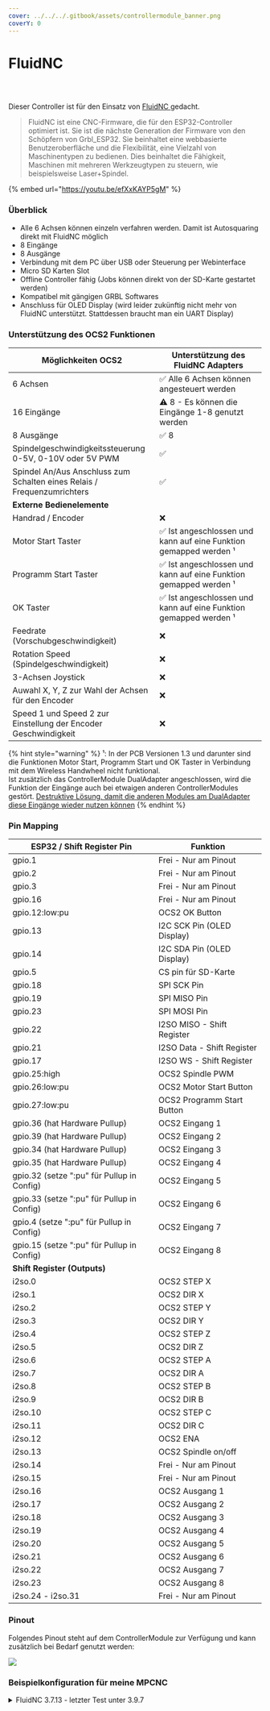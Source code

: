```yaml
---
cover: ../../../.gitbook/assets/controllermodule_banner.png
coverY: 0
---
```


# FluidNC

<div><figure><img src="../../../.gitbook/assets/controller module fluidnc-2-500px.jpg" alt=""><figcaption></figcaption></figure> <figure><img src="../../../.gitbook/assets/controller module fluidnc-3-500px (1).jpg" alt=""><figcaption></figcaption></figure> <figure><img src="../../../.gitbook/assets/controller module fluidnc-500px.jpg" alt=""><figcaption></figcaption></figure></div>

Dieser Controller ist für den Einsatz von [FluidNC ](http://wiki.fluidnc.com/)gedacht.&#x20;

> FluidNC ist eine CNC-Firmware, die für den ESP32-Controller optimiert ist. Sie ist die nächste Generation der Firmware von den Schöpfern von Grbl\_ESP32. Sie beinhaltet eine webbasierte Benutzeroberfläche und die Flexibilität, eine Vielzahl von Maschinentypen zu bedienen. Dies beinhaltet die Fähigkeit, Maschinen mit mehreren Werkzeugtypen zu steuern, wie beispielsweise Laser+Spindel.

{% embed url="https://youtu.be/efXxKAYP5gM" %}

### Überblick

* Alle 6 Achsen können einzeln verfahren werden. Damit ist Autosquaring direkt mit FluidNC möglich
* 8 Eingänge
* 8 Ausgänge
* Verbindung mit dem PC über USB oder Steuerung per Webinterface
* Micro SD Karten Slot
* Offline Controller fähig (Jobs können direkt von der SD-Karte gestartet werden)
* Kompatibel mit gängigen GRBL Softwares
* Anschluss für OLED Display (wird leider zukünftig nicht mehr von FluidNC unterstützt. Stattdessen braucht man ein UART Display)

### Unterstützung des OCS2 Funktionen

<table><thead><tr><th width="313">Möglichkeiten OCS2</th><th width="432">Unterstützung des FluidNC Adapters</th></tr></thead><tbody><tr><td>6 Achsen</td><td><span data-gb-custom-inline data-tag="emoji" data-code="2705">✅</span> Alle 6 Achsen können angesteuert werden</td></tr><tr><td>16 Eingänge</td><td><span data-gb-custom-inline data-tag="emoji" data-code="26a0">⚠️</span> 8 - Es können die Eingänge 1-8 genutzt werden</td></tr><tr><td>8 Ausgänge</td><td><span data-gb-custom-inline data-tag="emoji" data-code="2705">✅</span> 8</td></tr><tr><td>Spindelgeschwindigkeitssteuerung 0-5V, 0-10V oder 5V PWM</td><td><span data-gb-custom-inline data-tag="emoji" data-code="2705">✅</span></td></tr><tr><td>Spindel An/Aus Anschluss zum Schalten eines Relais / Frequenzumrichters</td><td><span data-gb-custom-inline data-tag="emoji" data-code="2705">✅</span></td></tr><tr><td><strong>Externe Bedienelemente</strong></td><td></td></tr><tr><td>Handrad / Encoder</td><td><span data-gb-custom-inline data-tag="emoji" data-code="274c">❌</span></td></tr><tr><td>Motor Start Taster</td><td><span data-gb-custom-inline data-tag="emoji" data-code="2705">✅</span> Ist angeschlossen und kann auf eine Funktion gemapped werden ¹</td></tr><tr><td>Programm Start Taster</td><td><span data-gb-custom-inline data-tag="emoji" data-code="2705">✅</span> Ist angeschlossen und kann auf eine Funktion gemapped werden ¹</td></tr><tr><td>OK Taster</td><td><span data-gb-custom-inline data-tag="emoji" data-code="2705">✅</span> Ist angeschlossen und kann auf eine Funktion gemapped werden ¹</td></tr><tr><td>Feedrate (Vorschubgeschwindigkeit)</td><td><span data-gb-custom-inline data-tag="emoji" data-code="274c">❌</span></td></tr><tr><td>Rotation Speed (Spindelgeschwindigkeit)</td><td><span data-gb-custom-inline data-tag="emoji" data-code="274c">❌</span></td></tr><tr><td>3-Achsen Joystick </td><td><span data-gb-custom-inline data-tag="emoji" data-code="274c">❌</span></td></tr><tr><td>Auwahl X, Y, Z zur Wahl der Achsen für den Encoder</td><td><span data-gb-custom-inline data-tag="emoji" data-code="274c">❌</span></td></tr><tr><td>Speed 1 und Speed 2 zur Einstellung der Encoder Geschwindigkeit</td><td><span data-gb-custom-inline data-tag="emoji" data-code="274c">❌</span></td></tr></tbody></table>

{% hint style="warning" %}
¹: In der PCB Versionen 1.3 und darunter sind die Funktionen Motor Start, Programm Start und OK Taster in Verbindung mit dem Wireless Handwheel nicht funktional. \
Ist zusätzlich das ControllerModule DualAdapter angeschlossen, wird die Funktion der Eingänge auch bei etwaigen anderen ControllerModules gestört. [Destruktive Lösung, damit die anderen Modules am DualAdapter diese Eingänge wieder nutzen können](fehlerbehebung-eingange-bei-fluidnc-pcb-1.3-mit-dualadapter.md)
{% endhint %}

### Pin Mapping

| ESP32 / Shift Register Pin                 | Funktion                   |
| ------------------------------------------ | -------------------------- |
| gpio.1                                     | Frei - Nur am Pinout       |
| gpio.2                                     | Frei - Nur am Pinout       |
| gpio.3                                     | Frei - Nur am Pinout       |
| gpio.16                                    | Frei - Nur am Pinout       |
| gpio.12:low:pu                             | OCS2 OK Button             |
| gpio.13                                    | I2C SCK Pin (OLED Display) |
| gpio.14                                    | I2C SDA Pin (OLED Display) |
| gpio.5                                     |  CS pin für SD-Karte       |
| gpio.18                                    | SPI SCK Pin                |
| gpio.19                                    | SPI MISO Pin               |
| gpio.23                                    | SPI MOSI Pin               |
| gpio.22                                    | I2SO MISO - Shift Register |
| gpio.21                                    | I2SO Data - Shift Register |
| gpio.17                                    | I2SO WS - Shift Register   |
| gpio.25:high                               | OCS2 Spindle PWM           |
| gpio.26:low:pu                             | OCS2 Motor Start Button    |
| gpio.27:low:pu                             | OCS2 Programm Start Button |
| gpio.36 (hat Hardware Pullup)              | OCS2 Eingang 1             |
| gpio.39 (hat Hardware Pullup)              | OCS2 Eingang 2             |
| gpio.34 (hat Hardware Pullup)              | OCS2 Eingang 3             |
| gpio.35 (hat Hardware Pullup)              | OCS2 Eingang 4             |
| gpio.32 (setze ":pu" für Pullup in Config) | OCS2 Eingang 5             |
| gpio.33 (setze ":pu" für Pullup in Config) | OCS2 Eingang 6             |
| gpio.4 (setze ":pu" für Pullup in Config)  | OCS2 Eingang 7             |
| gpio.15 (setze ":pu" für Pullup in Config) | OCS2 Eingang 8             |
| **Shift Register (Outputs)**               |                            |
| i2so.0                                     | OCS2 STEP X                |
| i2so.1                                     | OCS2 DIR X                 |
| i2so.2                                     | OCS2 STEP Y                |
| i2so.3                                     | OCS2 DIR Y                 |
| i2so.4                                     | OCS2 STEP Z                |
| i2so.5                                     | OCS2 DIR Z                 |
| i2so.6                                     | OCS2 STEP A                |
| i2so.7                                     | OCS2 DIR A                 |
| i2so.8                                     | OCS2 STEP B                |
| i2so.9                                     | OCS2 DIR B                 |
| i2so.10                                    | OCS2 STEP C                |
| i2so.11                                    | OCS2 DIR C                 |
| i2so.12                                    | OCS2 ENA                   |
| i2so.13                                    | OCS2 Spindle on/off        |
| i2so.14                                    | Frei - Nur am Pinout       |
| i2so.15                                    | Frei - Nur am Pinout       |
| i2so.16                                    | OCS2 Ausgang 1             |
| i2so.17                                    | OCS2 Ausgang 2             |
| i2so.18                                    | OCS2 Ausgang 3             |
| i2so.19                                    | OCS2 Ausgang 4             |
| i2so.20                                    | OCS2 Ausgang 5             |
| i2so.21                                    | OCS2 Ausgang 6             |
| i2so.22                                    | OCS2 Ausgang 7             |
| i2so.23                                    | OCS2 Ausgang 8             |
| i2so.24 - i2so.31                          | Frei - Nur am Pinout       |

### Pinout&#x20;

Folgendes Pinout steht auf dem ControllerModule zur Verfügung und kann zusätzlich bei Bedarf genutzt werden:

![](../../../.gitbook/assets/FluidNC_Pinout.png)

### Beispielkonfiguration für meine MPCNC

<details>

<summary>FluidNC 3.7.13 - letzter Test unter 3.9.7</summary>

```yaml
name: "OCS2 FluidNC"
board: "OCS2 FluidNC Controller"

planner_blocks: 32

stepping:
  engine: I2S_STREAM
  idle_ms: 255
  dir_delay_us: 0
  pulse_us: 4
  disable_delay_us: 0

axes:
  # Deactivated for more precision
  # shared_stepper_disable_pin: i2so.12

  x:
    steps_per_mm: 50
    max_rate_mm_per_min: 9000
    acceleration_mm_per_sec2: 250
    # max_travel_mm: 1000
    # soft_limits: true

    homing:
      cycle: 2
      positive_direction: false
      mpos_mm: 0.000
      feed_mm_per_min: 500.000
      seek_mm_per_min: 1000.000
      seek_scaler: 1.1
      feed_scaler: 1.1

    motor0:
      limit_neg_pin: gpio.36:high
      hard_limits: true
      pulloff_mm: 5
      stepstick:
        direction_pin: i2so.1:low
        step_pin: i2so.0
    motor1:
      limit_neg_pin: gpio.39:high
      hard_limits: true
      pulloff_mm: 5
      stepstick:
        direction_pin: i2so.7:low
        step_pin: i2so.6

  y:
    steps_per_mm: 50
    max_rate_mm_per_min: 9000
    acceleration_mm_per_sec2: 250
    # max_travel_mm: 1000
    # soft_limits: true

    homing:
      cycle: 2
      positive_direction: false
      mpos_mm: 0.000
      feed_mm_per_min: 500.000
      seek_mm_per_min: 1000.000
      seek_scaler: 1.1
      feed_scaler: 1.1

    motor0:
      limit_neg_pin: gpio.34:high
      hard_limits: true
      pulloff_mm: 5
      stepstick:
        direction_pin: i2so.3
        step_pin: i2so.2
    motor1:
      limit_neg_pin: gpio.35:high
      hard_limits: true
      pulloff_mm: 5
      stepstick:
        direction_pin: i2so.9
        step_pin: i2so.8

  z:
    steps_per_mm: 50
    max_rate_mm_per_min: 2000
    acceleration_mm_per_sec2: 100
    max_travel_mm: 1000
    homing:
      cycle: -1

    motor0:
      limit_all_pin: NO_PIN
      stepstick:
        direction_pin: i2so.5
        step_pin: i2so.4
    motor1:
      null_motor:

# I2SO for shift registers
i2so:
  bck_pin: gpio.22
  data_pin: gpio.21
  ws_pin: gpio.17

# SPI for SD Card
spi:
  miso_pin: gpio.19
  mosi_pin: gpio.23
  sck_pin: gpio.18

sdcard:
  cs_pin: gpio.5
  card_detect_pin: NO_PIN
  frequency_hz: 20000000

start:
  must_home: false

# I2C for OLED Display
i2c0:
  sda_pin: gpio.14
  scl_pin: gpio.13
oled:
  i2c_num: 0
  i2c_address: 60
  width: 128
  height: 64
  radio_delay_ms: 1000

# UART for communication with OCS2 when using fluidNC jogging
# uart2:
#   txd_pin: gpio.2
#   rxd_pin: gpio.16
#   baud: 115200
#   mode: 8N1
# uart_channel1:
#   uart_num: 2
#   report_interval_ms: 0
#   message_level: Info

coolant:
  # Ausgang 1
  flood_pin: i2so.16:high
  # Ausgang 2
  mist_pin: i2so.17:high
# probe:
#   pin: gpio.32:low:pu

Laser:
  pwm_hz: 5000
  output_pin: gpio.25:high
  enable_pin: NO_PIN
  disable_with_s0: false
  s0_with_disable: true
  tool_num: 0
  speed_map: 0=0.000% 1000=100.000%
  off_on_alarm: true

control:
  safety_door_pin: NO_PIN
  reset_pin: gpio.12:low:pu
  feed_hold_pin: gpio.26:low:pu
  cycle_start_pin: gpio.27:low:pu
  macro0_pin: NO_PIN
  macro1_pin: NO_PIN
  macro2_pin: NO_PIN
  macro3_pin: NO_PIN

```



</details>
